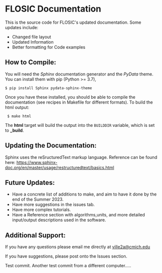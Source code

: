 FLOSIC Documentation
====================

This is the source code for FLOSIC's updated documentation. Some updates include:
- Changed file layout
- Updated Information
- Better formatting for Code examples
     
## How to Compile:

You will need the *Sphinx* documentation generator and the *PyData* theme. You can install them with pip (Python >= 3.7),
    
    $ pip install Sphinx pydata-sphinx-theme

Once you have these installed, you should be able to compile the documentation (see recipes in Makefile for different formats). To build the html output:
     
     $ make html

The **html** target will build the output into the `BUILDDIR` variable, which is set to **_build**.

## Updating the Documentation:

Sphinx uses the reSructuredText markup language. Reference can be found here: https://www.sphinx-doc.org/en/master/usage/restructuredtext/basics.html

## Future Updates:

- Have a concrete list of additions to make, and aim to have it done by the end of the Summer 2023.
- Have more suggestions in the issues tab.
- Have more complex tutorials.
- Have a Reference section with algorithms,units, and more detailed input/output descriptions used in the software.

## Additional Support:

If you have any questions please email me directly at ville2a@cmich.edu

If you have suggestions, please post onto the Issues section.

Test commit. Another test commit from a different computer.....
